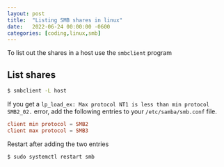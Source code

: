 ```yaml
---
layout: post
title:  "Listing SMB shares in linux"
date:   2022-06-24 00:00:00 -0600
categories: [coding,linux,smb]
---
```


To list out the shares in a host use the `smbclient` program

## List shares
```sh
$ smbclient -L host
```

If you get a `lp_load_ex: Max protocol NT1 is less than min protocol SMB2_02.` 
error, add the following entries to your `/etc/samba/smb.conf` file.

```conf
client min protocol = SMB2
client max protocol = SMB3
```

Restart after adding the two entries

```
$ sudo systemctl restart smb
```
